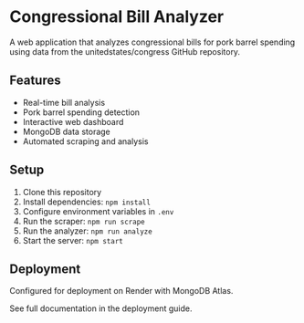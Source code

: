 # Congressional Bill Analyzer

A web application that analyzes congressional bills for pork barrel spending using data from the unitedstates/congress GitHub repository.

## Features
- Real-time bill analysis
- Pork barrel spending detection
- Interactive web dashboard
- MongoDB data storage
- Automated scraping and analysis

## Setup
1. Clone this repository
2. Install dependencies: `npm install`
3. Configure environment variables in `.env`
4. Run the scraper: `npm run scrape`
5. Run the analyzer: `npm run analyze`
6. Start the server: `npm start`

## Deployment
Configured for deployment on Render with MongoDB Atlas.

See full documentation in the deployment guide.